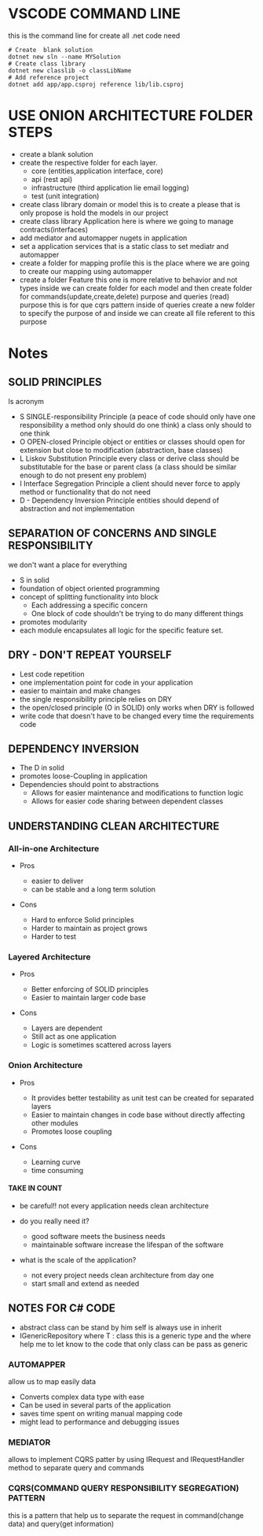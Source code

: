 # VSCODE COMMAND LINE

this is the command line for create all .net code need

```
# Create  blank solution
dotnet new sln --name MYSolution
# Create class library
dotnet new classlib -o classLibName
# Add reference project
dotnet add app/app.csproj reference lib/lib.csproj
```

# USE ONION ARCHITECTURE FOLDER STEPS

- create a blank solution
- create the respective folder for each layer.
  - core (entities,application interface, core)
  - api (rest api)
  - infrastructure (third application lie email logging)
  - test (unit integration)
- create class library domain or model this is to create a please that is only propose is hold the models in our project
- create class library Application here is where we going to manage contracts(interfaces)
- add mediator and automapper nugets in application
- set a application services that is a static class to set mediatr and automapper
- create a folder for mapping profile this is the place where we are going to create our mapping using automapper
- create a folder Feature this one is more relative to behavior and not types inside we can create folder for each model and then create folder for commands(update,create,delete) purpose and queries (read) purpose this is for que cqrs pattern inside of queries create a new folder to specify the purpose of and inside we can create all file referent to this purpose

# Notes

## SOLID PRINCIPLES

Is acronym

- S SINGLE-responsibility Principle (a peace of code should only have one responsibility a method only should do one think)
  a class only should to one think
- O OPEN-closed Principle object or entities or classes should open for extension but close to modification (abstraction, base classes)
- L Liskov Substitution Principle every class or derive class should be substitutable for the base or parent class (a class should be similar enough to do not present eny problem)
- I Interface Segregation Principle a client should never force to apply method or functionality that do not need
- D - Dependency Inversion Principle entities should depend of abstraction and not implementation

## SEPARATION OF CONCERNS AND SINGLE RESPONSIBILITY

we don't want a place for everything

- S in solid
- foundation of object oriented programming
- concept of splitting functionality into block
  - Each addressing a specific concern
  - One block of code shouldn't be trying to do many different things
- promotes modularity
- each module encapsulates all logic for the specific feature set.

## DRY - DON'T REPEAT YOURSELF

- Lest code repetition
- one implementation point for code in your application
- easier to maintain and make changes
- the single responsibility principle relies on DRY
- the open/closed principle (O in SOLID) only works when DRY is followed
- write code that doesn't have to be changed every time the requirements code

## DEPENDENCY INVERSION

- The D in solid
- promotes loose-Coupling in application
- Dependencies should point to abstractions
  - Allows for easier maintenance and modifications to function logic
  - Allows for easier code sharing between dependent classes

## UNDERSTANDING CLEAN ARCHITECTURE

### All-in-one Architecture

- Pros

  - easier to deliver
  - can be stable and a long term solution

- Cons

  - Hard to enforce Solid principles
  - Harder to maintain as project grows
  - Harder to test

### Layered Architecture

- Pros

  - Better enforcing of SOLID principles
  - Easier to maintain larger code base

- Cons

  - Layers are dependent
  - Still act as one application
  - Logic is sometimes scattered across layers

### Onion Architecture

- Pros

  - It provides better testability as unit test can be created for separated layers
  - Easier to maintain changes in code base without directly affecting other modules
  - Promotes loose coupling

- Cons

  - Learning curve
  - time consuming

#### TAKE IN COUNT

- be careful!! not every application needs clean architecture

- do you really need it?
  - good software meets the business needs
  - maintainable software increase the lifespan of the software
- what is the scale of the application?
  - not every project needs clean architecture from day one
  - start small and extend as needed

## NOTES FOR C# CODE

- abstract class can be stand by him self is always use in inherit
- IGenericRepository<T> where T : class this is a generic type and the where help me to let know to the code that only class can be pass as generic

### AUTOMAPPER

allow us to map easily data

- Converts complex data type with ease
- Can be used in several parts of the application
- saves time spent on writing manual mapping code
- might lead to performance and debugging issues

### MEDIATOR

allows to implement CQRS patter by using IRequest and IRequestHandler method to separate query and commands

### CQRS(COMMAND QUERY RESPONSIBILITY SEGREGATION) PATTERN

this is a pattern that help us to separate the request in command(change data) and query(get information)
